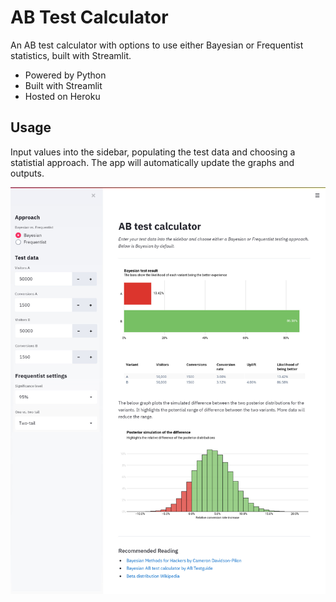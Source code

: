 # AB Test Calculator

An AB test calculator with options to use either Bayesian or Frequentist statistics, built with Streamlit.

* Powered by Python
* Built with Streamlit
* Hosted on Heroku

## Usage

Input values into the sidebar, populating the test data and choosing a statistial approach. The app will automatically update the graphs and outputs.

<p align="center">
  <img src="./img/screenshot.jpg" width="738">
</p>

